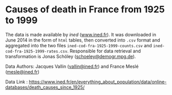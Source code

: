 Causes of death in France from 1925 to 1999
===========================================

The data is made available by *ined* (www.ined.fr). It was downloaded in June 2014 in the form of `html` tables, then converted into `.csv` format and aggregated into the two files `ined-cod-fra-1925-1999-counts.csv` and `ined-cod-fra-1925-1999-rates.csv`. Responsible for data retrieval and transformation is Jonas Schöley (schoeley@demogr.mpg.de).

Data Authors: Jacques Vallin (vallin@ined.fr) and France Meslé (mesle@ined.fr)

Data Link : https://www.ined.fr/en/everything_about_population/data/online-databases/death_causes_since_1925/